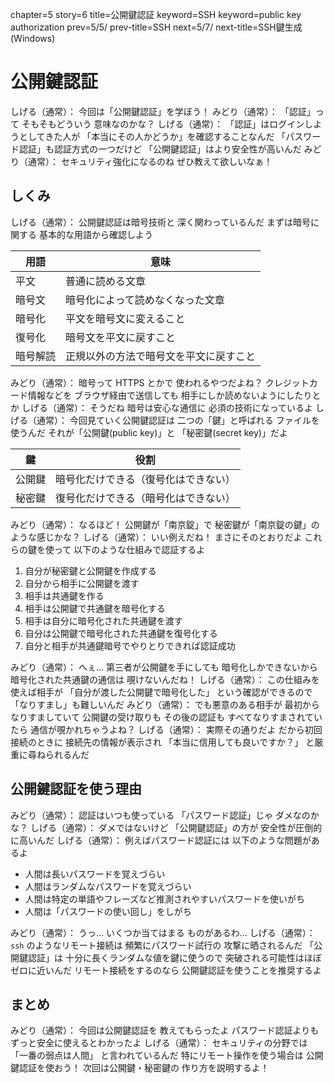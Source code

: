 chapter=5
story=6
title=公開鍵認証
keyword=SSH
keyword=public key authorization
prev=5/5/
prev-title=SSH
next=5/7/
next-title=SSH鍵生成(Windows)

# 公開鍵認証

しげる（通常）：
  今回は「公開鍵認証」を学ぼう！
みどり（通常）：
  「認証」って
  そもそもどういう
  意味なのかな？
しげる（通常）：
  「認証」はログインしようとしてきた人が
  「本当にその人かどうか」を確認することなんだ
  「パスワード認証」も認証方式の一つだけど
  「公開鍵認証」はより安全性が高いんだ
みどり（通常）：
  セキュリティ強化になるのね
  ぜひ教えて欲しいなぁ！

## しくみ

しげる（通常）：
  公開鍵認証は暗号技術と
  深く関わっているんだ
  まずは暗号に関する
  基本的な用語から確認しよう

用語     | 意味
-------- | ----
平文     | 普通に読める文章
暗号文   | 暗号化によって読めなくなった文章
暗号化   | 平文を暗号文に変えること
復号化   | 暗号文を平文に戻すこと
暗号解読 | 正規以外の方法で暗号文を平文に戻すこと

みどり（通常）：
  暗号って HTTPS とかで
  使われるやつだよね？
  クレジットカード情報などを
  ブラウザ経由で送信しても
  相手にしか読めないようにしたりとか
しげる（通常）：
  そうだね
  暗号は安心な通信に
  必須の技術になっているよ
しげる（通常）：
  今回見ていく公開鍵認証は
  二つの「鍵」と呼ばれる
  ファイルを使うんだ
  それが「公開鍵(public key)」と
  「秘密鍵(secret key)」だよ

鍵     | 役割
------ | ----
公開鍵 | 暗号化だけできる（復号化はできない）
秘密鍵 | 復号化だけできる（暗号化はできない）

みどり（通常）：
  なるほど！
  公開鍵が「南京錠」で
  秘密鍵が「南京錠の鍵」の
  ような感じかな？
しげる（通常）：
  いい例えだね！
  まさにそのとおりだよ
  これらの鍵を使って
  以下のような仕組みで認証するよ

1. 自分が秘密鍵と公開鍵を作成する
2. 自分から相手に公開鍵を渡す
3. 相手は共通鍵を作る
4. 相手は公開鍵で共通鍵を暗号化する
5. 相手は自分に暗号化された共通鍵を渡す
6. 自分は公開鍵で暗号化された共通鍵を復号化する
7. 自分と相手が共通鍵暗号でやりとりできれば認証成功

みどり（通常）：
  へぇ…
  第三者が公開鍵を手にしても
  暗号化しかできないから
  暗号化された共通鍵の通信は
  覗けないんだね！
しげる（通常）：
  この仕組みを使えば相手が
  「自分が渡した公開鍵で暗号化した」
  という確認ができるので
  「なりすまし」も難しいんだ
みどり（通常）：
  でも悪意のある相手が
  最初からなりすましていて
  公開鍵の受け取りも
  その後の認証も
  すべてなりすまされていたら
  通信が覗かれちゃうよね？
しげる（通常）：
  実際その通りだよ
  だから初回接続のときに
  接続先の情報が表示され
  「本当に信用しても良いですか？」
  と厳重に尋ねられるんだ

## 公開鍵認証を使う理由

みどり（通常）：
  認証はいつも使っている
  「パスワード認証」じゃ
  ダメなのかな？
しげる（通常）：
  ダメではないけど
  「公開鍵認証」の方が
  安全性が圧倒的に高いんだ
しげる（通常）：
  例えばパスワード認証には
  以下のような問題があるよ

* 人間は長いパスワードを覚えづらい
* 人間はランダムなパスワードを覚えづらい
* 人間は特定の単語やフレーズなど推測されやすいパスワードを使いがち
* 人間は「パスワードの使い回し」をしがち

みどり（通常）：
  うっ…
  いくつか当てはまる
  ものがあるわ…
しげる（通常）：
  `ssh` のようなリモート接続は
  頻繁にパスワード試行の
  攻撃に晒されるんだ
  「公開鍵認証」は
  十分に長くランダムな値を鍵に使うので
  突破される可能性はほぼゼロに近いんだ
  リモート接続をするのなら
  公開鍵認証を使うことを推奨するよ

## まとめ

みどり（通常）：
  今回は公開鍵認証を
  教えてもらったよ
  パスワード認証よりも
  ずっと安全に使えるとわかったよ
しげる（通常）：
  セキュリティの分野では
  「一番の弱点は人間」
  と言われているんだ
  特にリモート操作を使う場合は
  公開鍵認証を使おう！
  次回は公開鍵・秘密鍵の
  作り方を説明するよ！

